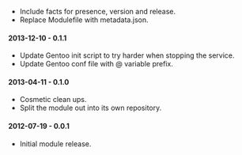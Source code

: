 * Include facts for presence, version and release.
* Replace Modulefile with metadata.json.

#### 2013-12-10 - 0.1.1
* Update Gentoo init script to try harder when stopping the service.
* Update Gentoo conf file with @ variable prefix.

#### 2013-04-11 - 0.1.0
* Cosmetic clean ups.
* Split the module out into its own repository.

#### 2012-07-19 - 0.0.1
* Initial module release.

